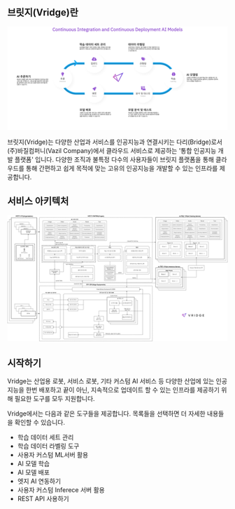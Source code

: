 ## 브릿지(Vridge)란

![img1](https://raw.githubusercontent.com/vazilcompany/vridge-docs/main/img/overview/overview_01.png)

브릿지(Vridge)는 다양한 산업과 서비스를 인공지능과 연결시키는 다리(Bridge)로서 (주)바질컴퍼니(Vazil Company)에서 클라우드 서비스로 제공하는 '통합 인공지능 개발 플랫폼' 입니다. 다양한 조직과 불특정 다수의 사용자들이 브릿지 플랫폼을 통해 클라우드를 통해 간편하고 쉽게 목적에 맞는 고유의 인공지능을 개발할 수 있는 인프라를 제공합니다.

## 서비스 아키텍처

![img2](https://raw.githubusercontent.com/vazilcompany/vridge-docs/main/img/overview/overview_02.png)  


## 시작하기

Vridge는 산업용 로봇, 서비스 로봇, 기타 커스텀 AI 서비스 등 다양한 산업에 있는 인공지능을 한번 배포하고 끝이 아닌, 지속적으로 업데이트 할 수 있는 인프라를 제공하기 위해 필요한 도구를 모두 지원합니다.

Vridge에서는 다음과 같은 도구들을 제공합니다. 목록들을 선택하면 더 자세한 내용들을 확인할 수 있습니다.
- 학습 데이터 세트 관리
- 학습 데이터 라벨링 도구
- 사용자 커스텀 ML서버 활용
- AI 모델 학습
- AI 모델 배포
- 엣지 AI 연동하기
- 사용자 커스텀 Inferece 서버 활용
- REST API 사용하기
